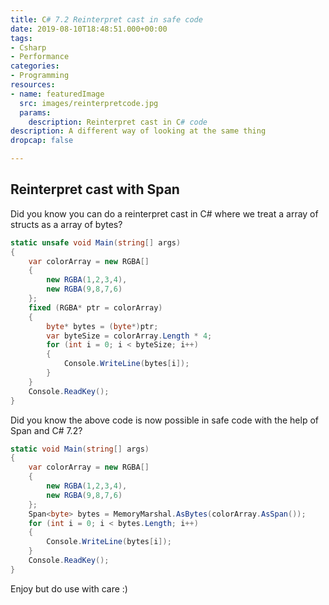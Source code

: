 ```yaml
---
title: C# 7.2 Reinterpret cast in safe code
date: 2019-08-10T18:48:51.000+00:00
tags:
- Csharp
- Performance
categories:
- Programming
resources:
- name: featuredImage
  src: images/reinterpretcode.jpg
  params:
    description: Reinterpret cast in C# code
description: A different way of looking at the same thing
dropcap: false

---
```

## Reinterpret cast with Span
Did you know you can do a reinterpret cast in C# where we treat a array of structs as a array of bytes?
```cs
static unsafe void Main(string[] args)
{
    var colorArray = new RGBA[]
    {
        new RGBA(1,2,3,4),
        new RGBA(9,8,7,6)
    };
    fixed (RGBA* ptr = colorArray)
    {
        byte* bytes = (byte*)ptr;
        var byteSize = colorArray.Length * 4;
        for (int i = 0; i < byteSize; i++)
        {
            Console.WriteLine(bytes[i]);
        }
    }
    Console.ReadKey();
}
```
Did you know the above code is now possible in safe code with the help of Span<T> and C# 7.2?
```cs
static void Main(string[] args)
{
    var colorArray = new RGBA[]
    {
        new RGBA(1,2,3,4),
        new RGBA(9,8,7,6)
    };
    Span<byte> bytes = MemoryMarshal.AsBytes(colorArray.AsSpan());
    for (int i = 0; i < bytes.Length; i++)
    {
        Console.WriteLine(bytes[i]);
    }
    Console.ReadKey();
}
```
Enjoy but do use with care :)
